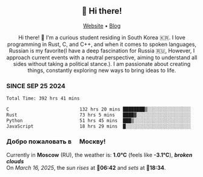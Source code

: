 <h2 align="center">👋 Hi there!</h2>
<p align="center">
  <a href="https://urdekcah.ru">Website</a> •
  <a href="https://urdekcah.blog">Blog</a>
</p>

<p align="center">
  Hi there! 👋 I'm a curious student residing in South Korea 🇰🇷. I love programming in Rust, C, and C++, and when it comes to spoken languages, Russian is my favorite(I have a deep fascination for Russia 🇷🇺, However, I approach current events with a neutral perspective, aiming to understand all sides without taking a political stance.). I am passionate about creating things, constantly exploring new ways to bring ideas to life.
</p>

### SINCE SEP 25 2024
<!--START_SECTION:waka-->
<!--LAST_WAKA_UPDATE:2025-03-15 18:27:31-->
```txt
Total Time: 392 hrs 41 mins

C                          132 hrs 20 mins ████████▒░░░░░░░░░░░░░░░░   32.80 %
Rust                       73 hrs 5 mins   ████▓░░░░░░░░░░░░░░░░░░░░   18.12 %
Python                     51 hrs 45 mins  ███▒░░░░░░░░░░░░░░░░░░░░░   12.83 %
JavaScript                 18 hrs 29 mins  █░░░░░░░░░░░░░░░░░░░░░░░░   04.58 %
```
<!--END_SECTION:waka-->

<h3>Добро пожаловать в <img src="https://cdn-icons-png.flaticon.com/512/197/197408.png" width="13"/> Москву!</h3>

<!--START_SECTION:weather:moscow-->
<!--LAST_WEATHER_UPDATE:2025-03-16 18:27:54-->
Currently in **Moscow** (RU), the weather is: **1.0°C** (feels like **-3.1°C**), ***broken clouds***<br/>
On *March 16, 2025*, the *sun rises* at 🌅**06:42** and *sets* at 🌇**18:34**.
<!--END_SECTION:weather-->
